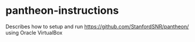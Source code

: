 # pantheon-instructions
Describes how to setup and run https://github.com/StanfordSNR/pantheon/ using Oracle VirtualBox
